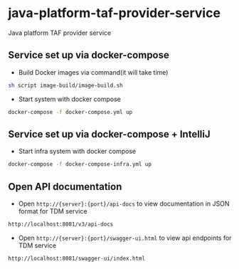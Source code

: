 # java-platform-taf-provider-service
Java platform TAF provider service

## Service set up via docker-compose
- Build Docker images via command(it will take time)
```bash
sh script image-build/image-build.sh
```
- Start system with docker compose
```bash
docker-compose -f docker-compose.yml up
```
## Service set up via docker-compose + IntelliJ
- Start infra system with docker compose
```bash
docker-compose -f docker-compose-infra.yml up
```

## Open API documentation
- Open `http://{server}:{port}/api-docs` to view documentation in JSON format for TDM service
```bash
http://localhost:8081/v3/api-docs
```
- Open `http://{server}:{port}/swagger-ui.html` to view api endpoints for TDM service
```bash
http://localhost:8081/swagger-ui/index.html
```
